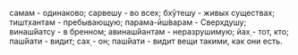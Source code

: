 самам - одинаково; сарвешу - во всех; бхӯтешу - живых существах; тишт̣хантам - пребывающую; парама-ӣш́варам - Сверхдушу; винаш́йатсу - в бренном; авинаш́йантам - неразрушимую; йах̣ - тот, кто; паш́йати - видит; сах̣ - он; паш́йати - видит вещи такими, как они есть.